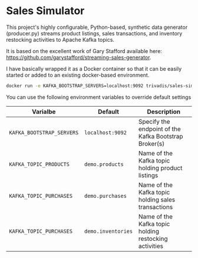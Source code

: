 # Sales Simulator

This project's highly configurable, Python-based, synthetic data generator (producer.py) streams product listings, sales transactions, and inventory restocking activities to Apache Kafka topics.

It is based on the excellent work of Gary Stafford available here: <https://github.com/garystafford/streaming-sales-generator>. 

I have basically wrapped it as a Docker container so that it can be easily started or added to an existing docker-based environment. 

```bash
docker run -e KAFKA_BOOTSTRAP_SERVERS=localhost:9092 trivadis/sales-simulator:1.0.0
```

You can use the following environment variables to override default settings

| Varialbe  | Default  | Description  |
|-----------|-----------|-----------|
| `KAFKA_BOOTSTRAP_SERVERS` | `localhost:9092` | Specify the endpoint of the Kafka Bootstrap Broker(s) |
| `KAFKA_TOPIC_PRODUCTS` | `demo.products` | Name of the Kafka topic holding product listings |
| `KAFKA_TOPIC_PURCHASES` | `demo.purchases` | Name of the Kafka topic holding sales transactions |
| `KAFKA_TOPIC_PURCHASES` | `demo.inventories` | Name of the Kafka topic holding restocking activities |
